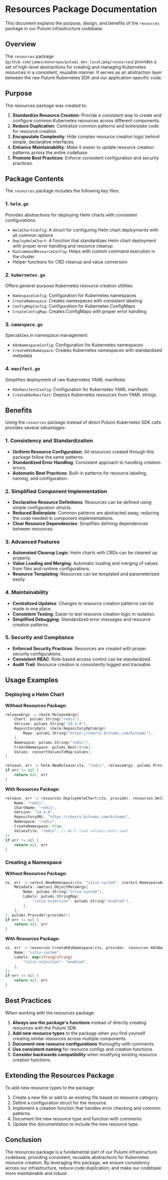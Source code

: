 # Resources Package Documentation

This document explains the purpose, design, and benefits of the `resources` package in our Pulumi infrastructure codebase.

## Overview

The `resources` package (`github.com/james/monorepo/pulumi_dev_local/pkg/resources`) provides a set of high-level abstractions for creating and managing Kubernetes resources in a consistent, reusable manner. It serves as an abstraction layer between the raw Pulumi Kubernetes SDK and our application-specific code.

## Purpose

The resources package was created to:

1. **Standardize Resource Creation**: Provide a consistent way to create and configure common Kubernetes resources across different components.
2. **Reduce Duplication**: Centralize common patterns and boilerplate code for resource creation.
3. **Encapsulate Complexity**: Hide complex resource creation logic behind simple, declarative interfaces.
4. **Enhance Maintainability**: Make it easier to update resource creation patterns across the entire codebase.
5. **Promote Best Practices**: Enforce consistent configuration and security practices.

## Package Contents

The `resources` package includes the following key files:

### 1. `helm.go`

Provides abstractions for deploying Helm charts with consistent configurations:

- `HelmChartConfig`: A struct for configuring Helm chart deployments with all common options
- `DeployHelmChart`: A function that standardizes Helm chart deployment with proper error handling and resource cleanup
- `RunCommandResourceConfig`: Helps with custom command execution in the cluster
- Helper functions for CRD cleanup and value conversion

### 2. `kubernetes.go`

Offers general-purpose Kubernetes resource creation utilities:

- `NamespaceConfig`: Configuration for Kubernetes namespaces
- `CreateNamespace`: Creates namespaces with consistent labeling
- `ConfigMapConfig`: Configuration for Kubernetes ConfigMaps
- `CreateConfigMap`: Creates ConfigMaps with proper error handling

### 3. `namespace.go`

Specializes in namespace management:

- `K8sNamespaceConfig`: Configuration for Kubernetes namespaces
- `CreateK8sNamespace`: Creates Kubernetes namespaces with standardized metadata

### 4. `manifest.go`

Simplifies deployment of raw Kubernetes YAML manifests:

- `K8sManifestConfig`: Configuration for Kubernetes YAML manifests
- `CreateK8sManifest`: Deploys Kubernetes resources from YAML strings

## Benefits

Using the `resources` package instead of direct Pulumi Kubernetes SDK calls provides several advantages:

### 1. Consistency and Standardization

- **Uniform Resource Configuration**: All resources created through this package follow the same patterns.
- **Standardized Error Handling**: Consistent approach to handling creation errors.
- **Automatic Best Practices**: Built-in patterns for resource labeling, naming, and configuration.

### 2. Simplified Component Implementation

- **Declarative Resource Definitions**: Resources can be defined using simple configuration structs.
- **Reduced Boilerplate**: Common patterns are abstracted away, reducing the code needed in component implementations.
- **Clear Resource Dependencies**: Simplifies defining dependencies between resources.

### 3. Advanced Features

- **Automated Cleanup Logic**: Helm charts with CRDs can be cleaned up properly.
- **Value Loading and Merging**: Automatic loading and merging of values from files and runtime configurations.
- **Resource Templating**: Resources can be templated and parameterized easily.

### 4. Maintainability

- **Centralized Updates**: Changes to resource creation patterns can be made in one place.
- **Consistent Testing**: Easier to test resource creation logic in isolation.
- **Simplified Debugging**: Standardized error messages and resource creation patterns.

### 5. Security and Compliance

- **Enforced Security Practices**: Resources are created with proper security configurations.
- **Consistent RBAC**: Role-based access control can be standardized.
- **Audit Trail**: Resource creation is consistently logged and traceable.

## Usage Examples

### Deploying a Helm Chart

**Without Resources Package:**
```go
releaseArgs := &helm.ReleaseArgs{
    Chart: pulumi.String("redis"),
    Version: pulumi.String("14.4.0"),
    RepositoryOpts: &helm.RepositoryOptsArgs{
        Repo: pulumi.String("https://charts.bitnami.com/bitnami"),
    },
    Namespace: pulumi.String("redis"),
    CreateNamespace: pulumi.Bool(true),
    Values: convertValuesToMap(values),
}

release, err := helm.NewRelease(ctx, "redis", releaseArgs, pulumi.Provider(provider))
if err != nil {
    return nil, err
}
```

**With Resources Package:**
```go
release, err := resources.DeployHelmChart(ctx, provider, resources.HelmChartConfig{
    Name: "redis",
    ChartName: "redis",
    Version: "14.4.0",
    RepositoryURL: "https://charts.bitnami.com/bitnami",
    Namespace: "redis",
    CreateNamespace: true,
    ValuesFile: "redis", // Will load values/redis.yaml
})
if err != nil {
    return nil, err
}
```

### Creating a Namespace

**Without Resources Package:**
```go
ns, err := corev1.NewNamespace(ctx, "istio-system", &corev1.NamespaceArgs{
    Metadata: &metav1.ObjectMetaArgs{
        Name: pulumi.String("istio-system"),
        Labels: pulumi.StringMap{
            "istio-injection": pulumi.String("enabled"),
        },
    },
}, pulumi.Provider(provider))
if err != nil {
    return nil, err
}
```

**With Resources Package:**
```go
ns, err := resources.CreateK8sNamespace(ctx, provider, resources.K8sNamespaceConfig{
    Name: "istio-system",
    Labels: map[string]string{
        "istio-injection": "enabled",
    },
})
if err != nil {
    return nil, err
}
```

## Best Practices

When working with the resources package:

1. **Always use the package's functions** instead of directly creating resources with the Pulumi SDK.
2. **Add new resource types** to the package when you find yourself creating similar resources across multiple components.
3. **Document new resource configurations** thoroughly with comments.
4. **Use consistent naming** for resource configs and creation functions.
5. **Consider backwards compatibility** when modifying existing resource creation functions.

## Extending the Resources Package

To add new resource types to the package:

1. Create a new file or add to an existing file based on resource category.
2. Define a configuration struct for the resource.
3. Implement a creation function that handles error checking and common patterns.
4. Document the new resource type and function with comments.
5. Update this documentation to include the new resource type.

## Conclusion

The resources package is a fundamental part of our Pulumi infrastructure codebase, providing consistent, reusable abstractions for Kubernetes resource creation. By leveraging this package, we ensure consistency across our infrastructure, reduce code duplication, and make our codebase more maintainable and robust. 